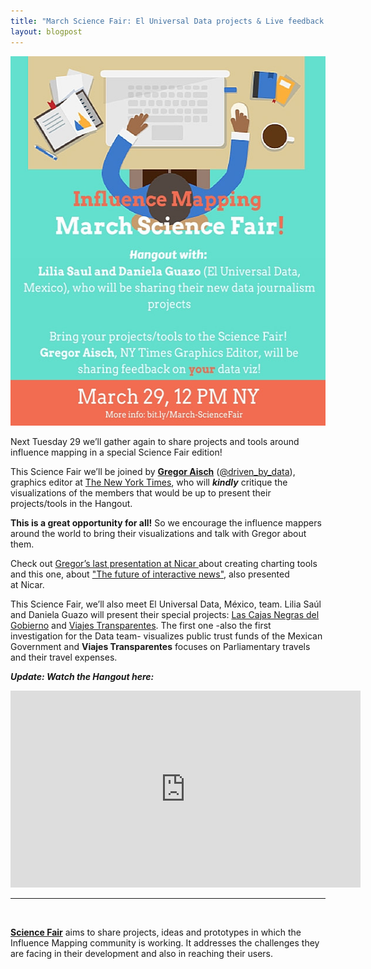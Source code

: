 ```yaml
---
title: "March Science Fair: El Universal Data projects & Live feedback on dataviz by Gregor Aisch"
layout: blogpost
---
```


<img class="size-full wp-image-630 aligncenter" src="/assets/images/sfmarcheng.jpg" alt="Science Fair Marzo - ENG 2" width="540" height="591" />

<span style="font-weight: 400;">Next Tuesday 29 we’ll gather again to share projects and tools around influence mapping in a special Science Fair edition!</span>

This Science Fair we’ll be joined by <strong><a href="http://driven-by-data.net" target="_blank">Gregor Aisch</a></strong> (<a href="https://twitter.com/driven_by_data" target="_blank">@driven_by_data</a>), graphics editor at <a href="http://www.nytimes.com" target="_blank">The New York Times</a>, who will <strong>*kindly*</strong> critique the visualizations of the members that would be up to present their projects/tools in the Hangout.

<strong>This is a great opportunity for all!</strong> So we encourage the influence mappers around the world to bring their visualizations and talk with Gregor about them.

Check out <a href="http://vis4.net/blog/posts/seven-features-youll-wantin-your-next-charting-tool/#more-4721" target="_blank">Gregor’s last presentation at Nicar </a>about creating charting tools and this one, about <a href="http://slides.com/drivenbydata/nicar16#/1" target="_blank">"The future of interactive news"</a>, also presented at Nicar.

This Science Fair, we’ll also meet El Universal Data, México, team. Lilia Saúl and Daniela Guazo will present their special projects: <a href="http://fideicomisos.eluniversal.com.mx" target="_blank">Las Cajas Negras del Gobierno</a> and <a href="http://data.eluniversal.com.mx/viajes-transparentes/" target="_blank">Viajes Transparentes</a>. The first one -also the first investigation for the Data team- visualizes public trust funds of the Mexican Government and <strong>Viajes Transparentes</strong> focuses on Parliamentary travels and their travel expenses.
<p style="text-align: left;"><em><strong>Update: Watch the Hangout here:</strong></em></p>

<iframe width="560" height="315" src="https://www.youtube.com/embed/Flj_F__tw6Q" frameborder="0" allowfullscreen></iframe>

<hr />

&nbsp;

<strong><a href="http://influencemapping.org/?s=science+fair&amp;submit=Search">Science Fair</a></strong><span style="font-weight: 400;"> aims to share projects, ideas and prototypes in which the Influence Mapping community is working. It addresses the challenges they are facing in their development and also in reaching their users.</span>
